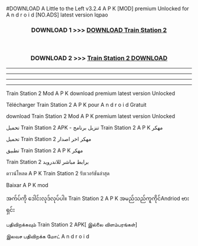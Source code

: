 #DOWNLOAD A Little to the Left v3.2.4 A P K [MOD] premium Unlocked for A n d r o i d [NO.ADS] latest version lqpao 



<div align="center">

<h3>DOWNLOAD 1 >>> <a href="https://downloadmod1.web.app/?judul=Train Station 2 ">DOWNLOAD Train Station 2 </a></h3><br>

<h3>DOWNLOAD 2 >>> <a href="https://downloadmod1.web.app/?judul=Train Station 2 ">Train Station 2  DOWNLOAD </a></h3>

</div>


----------------------------------------------------------

----------------------------------------------------------

----------------------------------------------------------

----------------------------------------------------------


Train Station 2  Mod A P K download premium latest version Unlocked

Télécharger Train Station 2  A P K pour A n d r o i d Gratuit

download Train Station 2  Mod A P K premium latest version Unlocked

تحميل Train Station 2  APK - تنزيل برنامج Train Station 2  A P K مهكر

تحميل Train Station 2  مهكر اخر اصدار

تطبيق Train Station 2  A P K مهكر

Train Station 2  برابط مباشر للاندرويد

ดาวน์โหลด A P K Train Station 2  รับเวอร์ชันล่าสุด

Baixar A P K mod

အက်ပ်ကို ဒေါင်းလုဒ်လုပ်ပါ။ Train Station 2  A P K အမည်သည်ကူကိုင်Andriod ဗားရှင်း

பதிவிறக்கவும் Train Station 2  APK[ இல்லை விளம்பரங்கள்] 
 
இலவச பதிவிறக்க மோட் A n d r o i d



